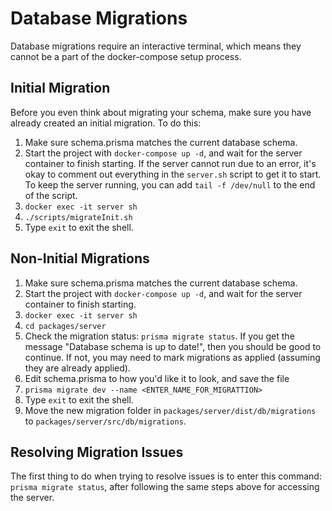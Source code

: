 # Database Migrations
Database migrations require an interactive terminal, which means they cannot be a part of the docker-compose setup process. 

## Initial Migration
Before you even think about migrating your schema, make sure you have already created an initial migration. To do this:  
1. Make sure schema.prisma matches the current database schema.  
2. Start the project with `docker-compose up -d`, and wait for the server container to finish starting. If the server cannot run due to an error, it's okay to comment out everything in the `server.sh` script to get it to start. To keep the server running, you can add `tail -f /dev/null` to the end of the script.  
3. `docker exec -it server sh`   
4. `./scripts/migrateInit.sh`  
5. Type `exit` to exit the shell.  


## Non-Initial Migrations
1. Make sure schema.prisma matches the current database schema.  
2. Start the project with `docker-compose up -d`, and wait for the server container to finish starting.  
3. `docker exec -it server sh`   
4. `cd packages/server`  
5. Check the migration status: `prisma migrate status`. If you get the message "Database schema is up to date!", then you should be good to continue. If not, you may need to mark migrations as applied (assuming they are already applied).
6. Edit schema.prisma to how you'd like it to look, and save the file  
7. `prisma migrate dev --name <ENTER_NAME_FOR_MIGRATTION>`  
8. Type `exit` to exit the shell.  
9. Move the new migration folder in `packages/server/dist/db/migrations` to `packages/server/src/db/migrations`.


## Resolving Migration Issues
The first thing to do when trying to resolve issues is to enter this command: `prisma migrate status`, after following the same steps above for accessing the server.